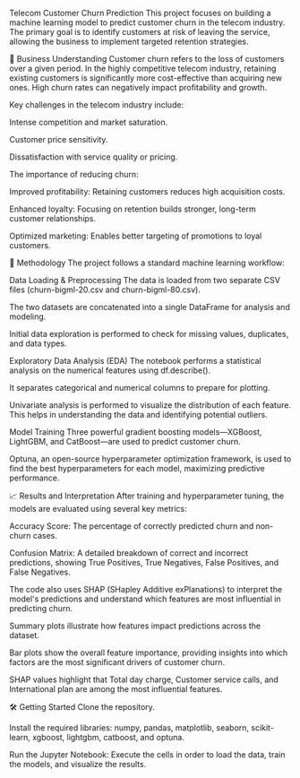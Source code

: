 Telecom Customer Churn Prediction
This project focuses on building a machine learning model to predict customer churn in the telecom industry. The primary goal is to identify customers at risk of leaving the service, allowing the business to implement targeted retention strategies.

📌 Business Understanding
Customer churn refers to the loss of customers over a given period. In the highly competitive telecom industry, retaining existing customers is significantly more cost-effective than acquiring new ones. High churn rates can negatively impact profitability and growth.

Key challenges in the telecom industry include:

Intense competition and market saturation.

Customer price sensitivity.

Dissatisfaction with service quality or pricing.

The importance of reducing churn:

Improved profitability: Retaining customers reduces high acquisition costs.

Enhanced loyalty: Focusing on retention builds stronger, long-term customer relationships.

Optimized marketing: Enables better targeting of promotions to loyal customers.

🚀 Methodology
The project follows a standard machine learning workflow:

Data Loading & Preprocessing
The data is loaded from two separate CSV files (churn-bigml-20.csv and churn-bigml-80.csv).

The two datasets are concatenated into a single DataFrame for analysis and modeling.

Initial data exploration is performed to check for missing values, duplicates, and data types.

Exploratory Data Analysis (EDA)
The notebook performs a statistical analysis on the numerical features using df.describe().

It separates categorical and numerical columns to prepare for plotting.

Univariate analysis is performed to visualize the distribution of each feature. This helps in understanding the data and identifying potential outliers.

Model Training
Three powerful gradient boosting models—XGBoost, LightGBM, and CatBoost—are used to predict customer churn.

Optuna, an open-source hyperparameter optimization framework, is used to find the best hyperparameters for each model, maximizing predictive performance.

📈 Results and Interpretation
After training and hyperparameter tuning, the models are evaluated using several key metrics:

Accuracy Score: The percentage of correctly predicted churn and non-churn cases.

Confusion Matrix: A detailed breakdown of correct and incorrect predictions, showing True Positives, True Negatives, False Positives, and False Negatives.

The code also uses SHAP (SHapley Additive exPlanations) to interpret the model's predictions and understand which features are most influential in predicting churn.

Summary plots illustrate how features impact predictions across the dataset.

Bar plots show the overall feature importance, providing insights into which factors are the most significant drivers of customer churn.

SHAP values highlight that Total day charge, Customer service calls, and International plan are among the most influential features.

🛠 Getting Started
Clone the repository.

Install the required libraries: numpy, pandas, matplotlib, seaborn, scikit-learn, xgboost, lightgbm, catboost, and optuna.

Run the Jupyter Notebook: Execute the cells in order to load the data, train the models, and visualize the results.
